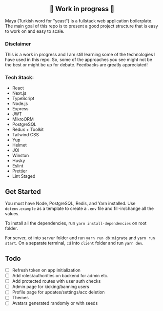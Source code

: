 <h2 align="center">🚧 Work in progress 🚧</h2>


Maya (Turkish word for "yeast") is a fullstack web application boilerplate. The main goal of this repo is to present a good project structure that is easy to work on and easy to scale. 

### Disclaimer
This is a work in progress and I am still learning some of the technologies I have used in this repo. So, some of the approaches you see might not be the best or might be up for debate. Feedbacks are greatly appreciated!


### Tech Stack:

- React
- Next.js
- TypeScript
- Node.js
- Express
- JWT
- MikroORM
- PostgreSQL
- Redux + Toolkit
- Tailwind CSS
- Yup
- Helmet
- JOI
- Winston
- Husky
- Eslint
- Prettier
- Lint Staged

## Get Started

You must have Node, PostgreSQL, Redis, and Yarn installed. Use `dotenv.example` as a template to create a `.env` file and fill-in/change all the values.

To install all the dependencies, run `yarn install-dependencies` on root folder.

For server, `cd` into `server` folder and run `yarn run db:migrate` and `yarn run start`. On a separate terminal, `cd` into `client` folder and run `yarn dev`.

## Todo

- [ ] Refresh token on app initialization
- [ ] Add roles/authorities on backend for admin etc.
- [ ] Add protected routes with user auth checks
- [ ] Admin page for kicking/banning users
- [ ] Profile page for updates/settings/acc deletion
- [ ] Themes
- [ ] Avatars generated randomly or with seeds
